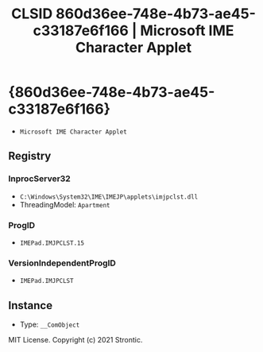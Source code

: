 ﻿---
title: "CLSID 860d36ee-748e-4b73-ae45-c33187e6f166 | Microsoft IME Character Applet"
excerpt: What is COM-Object CLSID 860d36ee-748e-4b73-ae45-c33187e6f166?
---

# {860d36ee-748e-4b73-ae45-c33187e6f166}

* `Microsoft IME Character Applet`

## Registry


### InprocServer32

* `C:\Windows\System32\IME\IMEJP\applets\imjpclst.dll`
* ThreadingModel: `Apartment`

### ProgID

* `IMEPad.IMJPCLST.15`

### VersionIndependentProgID

* `IMEPad.IMJPCLST`

## Instance

* Type: `__ComObject`

MIT License. Copyright (c) 2021 Strontic.


